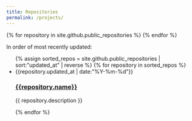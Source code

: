 ```yaml
---
title: Repositories
permalink: /projects/
---
```

{% for repository in site.github.public_repositories %}
{% endfor %}

In order of most recently updated:

<ul class="post-list">
{% assign sorted_repos = site.github.public_repositories | sort:"updated_at" | reverse %}
{% for repository in sorted_repos %}
    <li>
        <span class="post-meta">{{repository.updated_at | date:"%Y-%m-%d"}}</span>
        <h3>
            <a class="post-link" href="{{ repository.html_url }}">{{repository.name}}</a>
        </h3>
        <p>
            {{ repository.description }}
        </p>
    </li>
{% endfor %}
<ul>
